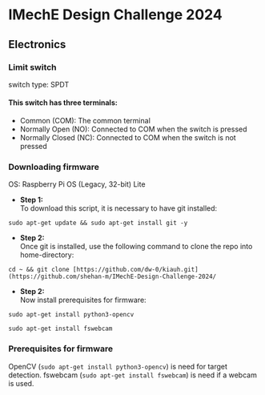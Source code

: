 # IMechE Design Challenge 2024

## Electronics
### Limit switch
switch type: SPDT

#### This switch has three terminals:
  - Common (COM): The common terminal
  - Normally Open (NO): Connected to COM when the switch is pressed
  - Normally Closed (NC): Connected to COM when the switch is not pressed

### Downloading firmware
OS: Raspberry Pi OS (Legacy, 32-bit) Lite

* **Step 1:** \
To download this script, it is necessary to have git installed:

```shell
sudo apt-get update && sudo apt-get install git -y
```

* **Step 2:** \
Once git is installed, use the following command to clone the repo into home-directory:

```shell
cd ~ && git clone [https://github.com/dw-0/kiauh.git](https://github.com/shehan-m/IMechE-Design-Challenge-2024/
```

* **Step 2:** \
Now install prerequisites for firmware:

```shell
sudo apt-get install python3-opencv
```
```shell
sudo apt-get install fswebcam
```


### Prerequisites for firmware

OpenCV (`sudo apt-get install python3-opencv`) is need for target detection. fswebcam (`sudo apt-get install fswebcam`) is need if a webcam is used.
